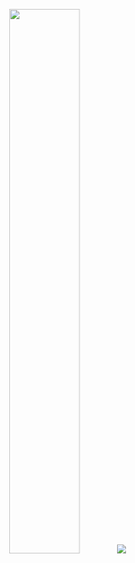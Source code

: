 <p align="center">
  <img height="50%" width="auto" src ="https://github-readme-stats.vercel.app/api?username=LucaZH&show_icons=true&count_private=true&theme=darcula&hide_border=true&hide=issues,contribs&bg_color=00000000">
<!--   <img height="50%" width="auto" src ="https://github-readme-stats.vercel.app/api/top-langs/?username=LucaZH&layout=compact&hide_border=true&theme=darcula&bg_color=00000000&langs_count=6&hide=scss,jupyter%20notebook,tex,css,php&exclude_repo=Pacman-AI"> -->
  <img src ="https://github-readme-streak-stats.herokuapp.com?user=LucaZH&theme=darcula&hide_border=true&background=FFFFFF00">
  <br>
  <br>
</p>

<!-- <p align="center">
  <img align="left" src ="https://github-readme-stats.vercel.app/api/pin/?username=LucaZH&repo=ytdx">
  <img align="right" src ="https://github-readme-stats.vercel.app/api/pin/?username=LucaZH&repo=pixel-weather">
</p> -->
